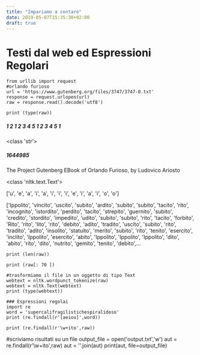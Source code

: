 ```yaml
---
title: "Impariamo a contare"
date: 2019-05-07T15:35:30+02:00
draft: true
---
```



# Testi dal web ed Espressioni Regolari

```
from urllib import request
#orlando furioso
url = 'https://www.gutenberg.org/files/3747/3747-0.txt'
response = request.urlopen(url)
raw = response.read().decode('utf8')
```
```
print (type(raw))
```
##### 1 2 1 2 3 4 5 1 2 3 4 5 1


<class 'str'>

##### 1644985

​The Project Gutenberg EBook of Orlando Furioso, by Ludovico Ariosto

<class 'nltk.text.Text'>

['u', 'e', 'a', 'i', 'a', 'i', 'i', 'i', 'e', 'i', 'a', 'i', 'o', 'o']

['Ippolito', 'vincito', 'uscito', 'subito', 'ardito', 'subito', 'subito',
'tacito', 'rito', 'incognito', 'istordito', 'perdito', 'tacito', 'strepito',
'guernito', 'subito', 'credito', 'stordito', 'impedito', 'udito', 'subito',
'subito', 'rito', 'tacito', 'forbito', 'Rito', 'rito', 'lito', 'rito',
'debito', 'adito', 'tradito', 'uscito', 'subito', 'rito', 'tradito', 'adito',
'insolito', 'statuito', 'merito', 'subito', 'rito', 'tenito', 'esercito',
'inclito', 'Ippolito', 'esercito', 'abito', 'Ippolito', 'Ippolito',
'Ippolito', 'dito', 'abito', 'rito', 'dito', 'nutrito', 'gemito', 'tenito',
'debito',...

```
print (len(raw))
```
```
print (raw[: 70 ])
```
```
#trasformiamo il file in un oggetto di tipo Text
webtext = nltk.wordpunct_tokenize(raw)
webtext = nltk.Text(webtext)
print (type(webtext))
```
```
### Espressioni regolai
import re
word = 'supercalifragilistichespiralidoso'
print (re.findall(r'[aeiou]',word))
```
```
print (re.findall(r'\w+ito',raw))
```


#scriviamo risultati su un file
output_file = open('output.txt','w')
aut = re.findall(r'\w+ito',raw)
aut = ''.join(aut)
print(aut, file=output_file)
